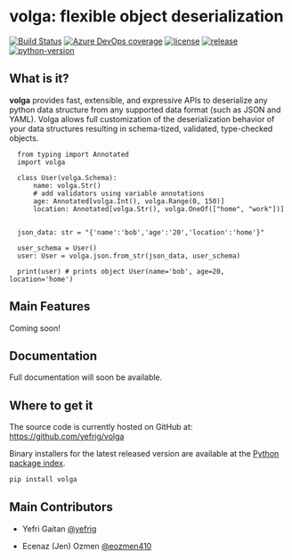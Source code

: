 # volga: flexible object deserialization

[![Build Status]][build] [![Azure DevOps coverage]][Azure coverage url] [![license]][license-file] [![release]][releases] [![python-version]][pypi]

[Build Status]: https://dev.azure.com/yefrigaitan/volga/_apis/build/status/yefrig.volga?branchName=main
[build]: https://dev.azure.com/yefrigaitan/volga/_build/latest?definitionId=5&branchName=main

[Azure DevOps coverage]: https://img.shields.io/azure-devops/coverage/yefrigaitan/volga/5
[Azure coverage url]: https://dev.azure.com/yefrigaitan/volga/_build/latest?definitionId=5&branchName=main

[license]: https://img.shields.io/github/license/yefrig/volga
[license-file]: https://github.com/yefrig/volga/blob/main/LICENSE

[release]: https://img.shields.io/github/v/release/yefrig/volga?include_prereleases&sort=semver
[releases]: https://github.com/yefrig/volga/releases

[python-version]: https://img.shields.io/pypi/pyversions/volga
[pypi]: https://pypi.org/project/volga/

## What is it?
**volga** provides fast, extensible, and expressive APIs
to deserialize any python data structure from any supported data format
(such as JSON and YAML). Volga allows full customization of the deserialization 
behavior of your data structures resulting in schema-tized, validated, type-checked 
objects.

```python3
  from typing import Annotated
  import volga
  
  class User(volga.Schema):
      name: volga.Str()
      # add validators using variable annotations
      age: Annotated[volga.Int(), volga.Range(0, 150)]
      location: Annotated[volga.Str(), volga.OneOf(["home", "work"])]
 
   
  json_data: str = "{'name':'bob','age':'20','location':'home'}"
  
  user_schema = User()
  user: User = volga.json.from_str(json_data, user_schema)
  
  print(user) # prints object User(name='bob', age=20, location='home')
```

## Main Features
Coming soon!

## Documentation

Full documentation will soon be available.

## Where to get it
The source code is currently hosted on GitHub at:
https://github.com/yefrig/volga

Binary installers for the latest released version are available at the [Python
package index](https://pypi.org/project/volga).

```sh
pip install volga
```

## Main Contributors

- Yefri Gaitan [@yefrig](https://github.com/yefrig)

- Ecenaz (Jen) Ozmen [@eozmen410](https://github.com/eozmen410)
